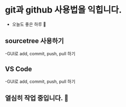 # git과 github 사용법을 익힙니다.
- 오늘도 좋은 하루 💙

## sourcetree 사용하기
-GUI로 add, commit, push, pull 하기

## VS Code
-GUI로 add, commit, push, pull 하기

## 열심히 작업 중입니다. 💜